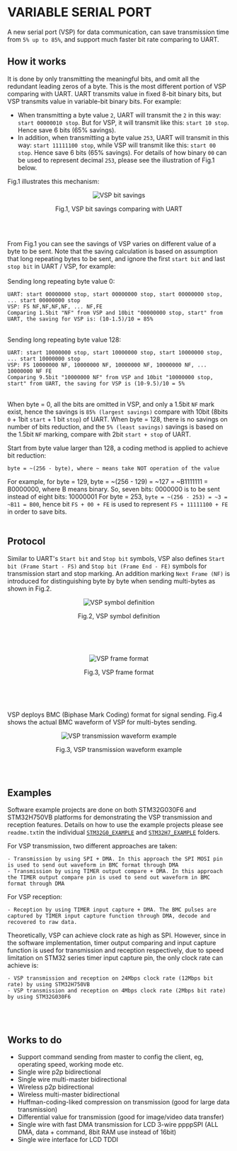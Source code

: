 # VARIABLE SERIAL PORT
A new serial port (VSP) for data communication, can save transmission time from `5% up to 85%`, and support much faster bit rate comparing to UART.
 
## How it works
It is done by only transmitting the meaningful bits, and omit all the redundant leading zeros of a byte. This is the most different portion of VSP comparing with UART. UART transmits value in fixed 8-bit binary bits, but VSP transmits value in variable-bit binary bits. For example: 
- When transmitting a byte value `2`, UART will transmit the `2` in this way: `start 00000010 stop`. But for VSP, it will transmit like this: `start 10 stop`. Hence save 6 bits (65% savings).
- In addition, when transmitting a byte value `253`, UART will transmit in this way: `start 11111100 stop`, while VSP will transmit like this: `start 00 stop`. Hence save 6 bits (65% savings). For details of how binary `00` can be used to represent decimal `253`, please see the illustration of Fig.1 below.


Fig.1 illustrates this mechanism:
<p align="center">
  <img src="./Github_img/vpssavings.gif" alt="VSP bit savings">
</p>
<p align="center">
 Fig.1, VSP bit savings comparing with UART
</p> <br /><br />


From Fig.1 you can see the savings of VSP varies on different value of a byte to be sent. Note that the saving calculation is based on assumption that long repeating bytes to be sent, and ignore the first `start bit` and last `stop bit` in UART / VSP, for example:<br />
<br />Sending long repeating byte value 0:
```
UART: start 00000000 stop, start 00000000 stop, start 00000000 stop, ... start 00000000 stop
VSP: FS NF,NF,NF,NF, ... NF,FE
Comparing 1.5bit "NF" from VSP and 10bit "00000000 stop, start" from UART, the saving for VSP is: (10-1.5)/10 = 85%
```

<br />Sending long repeating byte value 128:
```
UART: start 10000000 stop, start 10000000 stop, start 10000000 stop, ... start 10000000 stop
VSP: FS 10000000 NF, 10000000 NF, 10000000 NF, 10000000 NF, ... 10000000 NF FE
Comparing 9.5bit "10000000 NF" from VSP and 10bit "10000000 stop, start" from UART, the saving for VSP is (10-9.5)/10 = 5%
```


<br />When byte = 0, all the bits are omitted in VSP, and only a 1.5bit `NF` mark exist, hence the savings is `85% (largest savings)` compare with 10bit (8bits `0` + 1bit `start` + 1 bit `stop`) of UART.
When byte = 128, there is no savings on number of bits reduction, and the `5% (least savings)` savings is based on the 1.5bit `NF` marking, compare with 2bit `start + stop` of UART.

Start from byte value larger than 128, a coding method is applied to achieve bit reduction: 
```
byte = ~(256 - byte), where ~ means take NOT operation of the value
```
For example, for byte = 129, byte = ~(256 - 129) = ~127 = ~B1111111 = B0000000, where B means binary. So, seven bits: 0000000 is to be sent instead of eight bits: 10000001
For byte = 253,  `byte = ~(256 - 253) = ~3 = ~B11 = B00`, hence bit `FS + 00 + FE` is used to represent `FS + 11111100 + FE` in order to save bits. <br /> <br />



## Protocol
Similar to UART's `Start bit` and `Stop bit` symbols, VSP also defines `Start bit (Frame Start - FS)` and `Stop bit (Frame End - FE)` symbols for transmission start and stop marking. An addition marking `Next Frame (NF)` is introduced for distinguishing byte by byte when sending multi-bytes as shown in Fig.2.

<p align="center">
  <img src="./Github_img/vspsymbol.gif" alt="VSP symbol definition">
</p>
<p align="center">
 Fig.2, VSP symbol definition
</p> <br /><br /><br />                

<p align="center">
  <img src="./Github_img/vspformat.gif" alt="VSP frame format">
</p>
<p align="center">
 Fig.3, VSP frame format
</p> <br /><br /><br />

VSP deploys BMC (Biphase Mark Coding) format for signal sending. Fig.4 shows the actual BMC waveform of VSP for multi-bytes sending.
<p align="center">
  <img src="./Github_img/vspbmcwaveform.gif" alt="VSP transmission waveform example">
</p>
<p align="center">
 Fig.3, VSP transmission waveform example
</p> <br /><br />


## Examples
Software example projects are done on both STM32G030F6 and STM32H750VB platforms for demonstrating the VSP transmission and reception features. Details on how to use the example projects please see `readme.txt`in the individual [`STM32G0_EXAMPLE`](https://github.com/maxmklam/VARIABLE_SERIAL_PORT/blob/main/STM32G0_EXAMPLE/readme.txt) and [`STM32H7_EXAMPLE`](https://github.com/maxmklam/VARIABLE_SERIAL_PORT/blob/main/STM32H7_EXAMPLE/readme.txt) folders.

For VSP transmission, two different approaches are taken: 
```
- Transmission by using SPI + DMA. In this approach the SPI MOSI pin is used to send out waveform in BMC format through DMA
- Transmission by using TIMER output compare + DMA. In this approach the TIMER output compare pin is used to send out waveform in BMC format through DMA
```

For VSP reception:
```
- Reception by using TIMER input capture + DMA. The BMC pulses are captured by TIMER input capture function through DMA, decode and recovered to raw data.
```

Theoretically, VSP can achieve clock rate as high as SPI. However, since in the software implementation, timer output comparing and input capture function is used for transmission and reception respectively, due to speed limitation on STM32 series timer input capture pin, the only clock rate can achieve is:
```
- VSP transmission and reception on 24Mbps clock rate (12Mbps bit rate) by using STM32H750VB
- VSP transmission and reception on 4Mbps clock rate (2Mbps bit rate) by using STM32G030F6
```

<br /><br />
## Works to do
- Support command sending from master to config the client, eg, operating speed, working mode etc.
- Single wire p2p bidirectional
- Single wire multi-master bidirectional
- Wireless p2p bidirectional
- Wireless multi-master bidirectional
- Huffman-coding-liked compression on transmission (good for large data transmission)
- Differential value for transmission (good for image/video data transfer)
- Single wire with fast DMA transmission for LCD 3-wire ppppSPI (ALL DMA, data + command, 8bit RAM use instead of 16bit)
- Single wire interface for LCD TDDI
  



